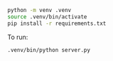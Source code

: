 ```sh
python -m venv .venv
source .venv/bin/activate
pip install -r requirements.txt
```

To run:
```sh
.venv/bin/python server.py
```